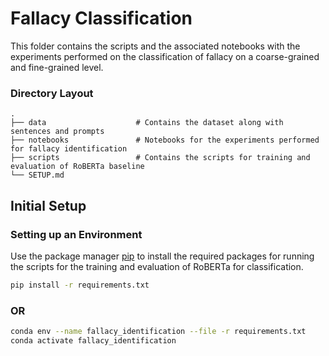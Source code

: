 
# Fallacy Classification

This folder contains the scripts and the associated notebooks with the experiments performed on the classification of fallacy on a coarse-grained and fine-grained level. 

### Directory Layout 
    .
    ├── data                    # Contains the dataset along with sentences and prompts 
    ├── notebooks               # Notebooks for the experiments performed for fallacy identification
    ├── scripts                 # Contains the scripts for training and evaluation of RoBERTa baseline
    └── SETUP.md


## Initial Setup 

### Setting up an Environment 

Use the package manager [pip](https://pip.pypa.io/en/stable/) to install the required packages for running the scripts for the training and evaluation of RoBERTa for classification.

```bash
pip install -r requirements.txt 
``` 

### OR 

```bash
conda env --name fallacy_identification --file -r requirements.txt 
conda activate fallacy_identification 
``` 







